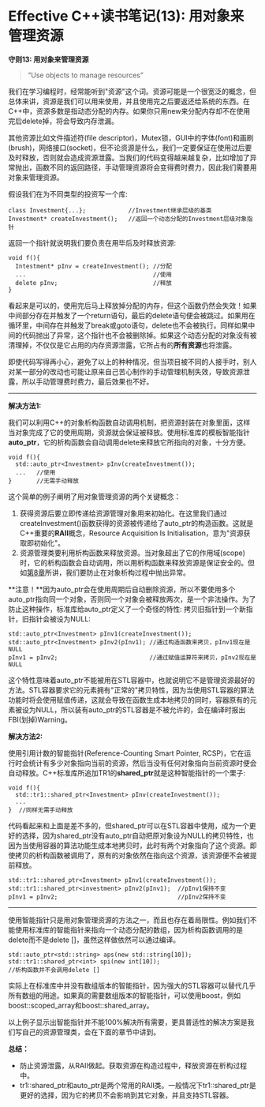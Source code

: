 # Effective C++读书笔记(13): 用对象来管理资源

**守则13: 用对象来管理资源**

> “Use objects to manage resources”

我们在学习编程时，经常能听到"资源"这个词。资源可能是一个很宽泛的概念，但总体来讲，资源是我们可以用来使用，并且使用完之后要返还给系统的东西。在C++中，资源多数是指动态分配的内存。如果你只用new来分配内存却不在使用完后delete掉，将会导致内存泄漏。

其他资源比如文件描述符(file  descriptor)，Mutex锁，GUI中的字体(font)和画刷(brush)，网络接口(socket)，但不论资源是什么，我们一定要保证在使用过后要及时释放，否则就会造成资源泄露。当我们的代码变得越来越复杂，比如增加了异常抛出，函数不同的返回路径，手动管理资源将会变得费时费力，因此我们需要用对象来管理资源。

假设我们在为不同类型的投资写一个库:

```text
class Investment{...};            //Investment继承层级的基类
Investment* createInvestment();   //返回一个动态分配的Investment层级对象指针
```

返回一个指针就说明我们要负责在用毕后及时释放资源:

```text
void f(){
  Intestment* pInv = createInvestment(); //分配
  ...                                    //使用
  delete pInv;                           //释放
}
```

看起来是可以的，使用完后马上释放掉分配的内存，但这个函数仍然会失效！如果中间部分存在并触发了一个return语句，最后的delete语句便会被跳过。如果用在循环里，中间存在并触发了break或goto语句，delete也不会被执行。同样如果中间的代码抛出了异常，这个指针也不会被删除掉。如果这个动态分配的对象没有被清理掉，不仅仅是它占用的内存资源泄露，它所占有的**所有资源**也将泄露。

即使代码写得再小心，避免了以上的种种情况，但当项目被不同的人接手时，别人对某一部分的改动也可能让原来自己苦心制作的手动管理机制失效，导致资源泄露，所以手动管理费时费力，最后效果也不好。

------

**解决方法1:**

我们可以利用C++的对象析构函数自动调用机制，把资源封装在对象里面，这样当对象完成了它的使用周期，资源就会保证被释放。使用标准库的模板智能指针**auto_ptr**，它的析构函数会自动调用delete来释放它所指向的对象，十分方便。

```text
void f(){
  std::auto_ptr<Investment> pInv(createInvestment());
  ...   //使用
}       //无需手动释放
```

这个简单的例子阐明了用对象管理资源的两个关键概念：

1. 获得资源后要立即传递给资源管理对象用来初始化。在这里我们通过createInvestment()函数获得的资源被传递给了auto_ptr的构造函数。这就是C++重要的**RAII**概念，Resource Acquisition Is Initialisation，意为"资源获取即初始化"。
2. 资源管理类要利用析构函数来释放资源。当对象超出了它的作用域(scope)时，它的析构函数会自动调用，所以用析构函数来释放资源是保证安全的。但如[第8章](https://zhuanlan.zhihu.com/p/65454580)所讲，我们要防止在对象析构过程中抛出异常。

**注意！**因为auto_ptr会在使用周期后自动删除资源，所以不要使用多个auto_ptr指向同一个对象，否则同一个对象会被释放两次，是一个非法操作。为了防止这种操作，标准库给auto_ptr定义了一个奇怪的特性: 拷贝旧指针到一个新指针，旧指针会被设为NULL:

```text
std::auto_ptr<Investment> pInv1(createInvestment()); 
std::auto_ptr<Investment> pInv2(pInv1); //通过构造函数来拷贝，pInv1现在是NULL
pInv1 = pInv2;                          //通过赋值运算符来拷贝，pInv2现在是NULL
```

这个特性意味着auto_ptr不能被用在STL容器中，也就说明它不是管理资源最好的方法。STL容器要求它的元素拥有"正常的"拷贝特性，因为当使用STL容器的算法功能时将会使用赋值传递，这就会导致在函数生成本地拷贝的同时，容器原有的元素被设为NULL，所以装有auto_ptr的STL容器是不被允许的，会在编译时报出FBI(划掉)Warning。

**解决方法2:**

使用引用计数的智能指针(Reference-Counting Smart Pointer, RCSP)，它在运行时会统计有多少对象指向当前的资源，然后当没有任何对象指向当前资源时便会自动释放。C++标准库所追加TR1的**shared_ptr**就是这种智能指针的一个栗子:

```text
void f(){
  std::tr1::shared_ptr<Investment> pInv(createInvestment());
  ...
}  //同样无需手动释放
```

代码看起来和上面是差不多的，但shared_ptr可以在STL容器中使用，成为一个更好的选择，因为shared_ptr没有auto_ptr自动把原对象设为NULL的拷贝特性，也因为当使用容器的算法功能生成本地拷贝时，此时有两个对象指向了这个资源。即使拷贝的析构函数被调用了，原有的对象依然在指向这个资源，该资源便不会被提前释放。

```text
std::tr1::shared_ptr<Investment> pInv1(createInvestment());
std::tr1::shared_ptr<investment> pInv2(pInv1);  //pInv1保持不变
pInv1 = pInv2;                                  //pInv2保持不变
```

------

使用智能指针只是用对象管理资源的方法之一，而且也存在着局限性。例如我们不能使用标准库的智能指针来指向一个动态分配的数组，因为析构函数调用的是delete而不是delete []，虽然这样做依然可以通过编译。

```text
std::auto_ptr<std::string> aps(new std::string[10]);
std::tr1::shared_ptr<int> spi(new int[10]);
//析构函数并不会调用delete []
```

实际上在标准库中并没有数组版本的智能指针，因为强大的STL容器可以替代几乎所有数组的用途。如果真的需要数组版本的智能指针，可以使用boost，例如boost::scoped_array和boost::shared_array。

以上例子显示出智能指针并不能100%解决所有需要，更具普适性的解决方案是我们写自己的资源管理类，会在下面的章节中讲到。

**总结：**

- 防止资源泄露，从RAII做起。获取资源在构造过程中，释放资源在析构过程中。
- tr1::shared_ptr和auto_ptr是两个常用的RAII类。一般情况下tr1::shared_ptr是更好的选择，因为它的拷贝不会影响到其它对象，并且支持STL容器。